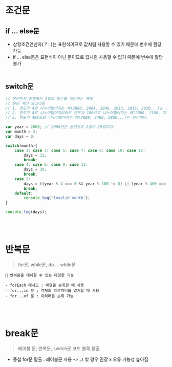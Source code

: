 # 조건문 
## if ... else문
+ 삼항조건연산자( ? : )는 표현식이므로 값처럼 사용할 수 있기 때문에 변수에 할당 가능
+ if ...  else문은 표현식이 아닌 문이므로 값처럼 사용할 수 없기 때문에 변수에 할당 불가
<br/><br/>
## switch문
```js
// 윤년인지 판별해서 2월의 일수를 계산하는 예제
// 윤년 계산 알고리즘
// 1. 연도가 4로 나누어떨어지는 해(2000, 2004, 2008, 2012, 2016, 2020...)는 윤년이다.
// 2. 연도가 4로 나누어떨어지더라도 연도가 100으로 나누어떨어지는 해(2000, 2100, 2200...)는 평년이다.
// 3. 연도가 400으로 나누어떨어지는 해(2000, 2400, 2800...)는 윤년이다.

var year = 2000; // 2000년은 윤년으로 2월이 29일이다.
var month = 2;
var days = 0;

switch(month){
    case 1: case 3: case 5: case 7: case 8: case 10: case 12:
        days = 31;
        break;
    case 4: case 6: case 9: case 11:
        days = 30;
        break;
    case 2:
        days = ((year % 4 === 0 && year % 100 != 0) || (year % 400 === 0)) ? 29 : 28;
        break;
    default:
        console.log('Invalid month');
}

console.log(days); 
```
<br/><br/>
# 반복문
> for문, while문, do ... while문
```
📔 반복문을 대체할 수 있는 다양한 기능

- forEach 메서드 : 배열을 순회할 때 사용
- for...in 문 : 객체의 프로퍼티를 열거할 때 사용
- for...of 문 : 이터러블 순회 가능
```
<br/><br/>
# break문
> 레이블 문, 반복문, switch문 코드 블록 탈출
+ 중첩 for문 탈출 : 레이블문 사용 -> 그 밖 경우 권장 x 오류 가능성 높아짐
  
  




